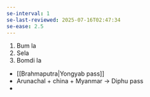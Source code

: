 ```yaml
---
se-interval: 1
se-last-reviewed: 2025-07-16T02:47:34
se-ease: 2.5
---
```

1. Bum la
2. Sela 
3. Bomdi la

- [[Brahmaputra|Yongyab pass]]
- Arunachal + china + Myanmar -> Diphu pass
- 